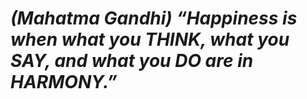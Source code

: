 # *(Mahatma Gandhi) “Happiness is when what you THINK, what you SAY, and what you DO are in HARMONY.”*

